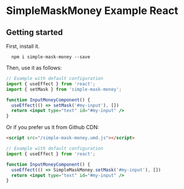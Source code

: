 # SimpleMaskMoney Example React

## Getting started

First, install it.

```shell
  npm i simple-mask-money --save
```

Then, use it as follows:

```jsx
// Example with default configuration
import { useEffect } from 'react';
import { setMask } from 'simple-mask-money';

function InputMoneyComponent() {
  useEffect(() => setMask('#my-input'), [])
  return <input type="text" id="#my-input" />
}
```

Or if you prefer us it from Github CDN:
  
```html
<script src="/simple-mask-money.umd.js"></script>
```

```jsx
// Example with default configuration
import { useEffect } from 'react';

function InputMoneyComponent() {
  useEffect(() => SimpleMaskMoney.setMask('#my-input'), [])
  return <input type="text" id="#my-input" />
}
```
